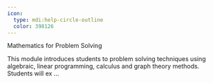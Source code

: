 ```yaml
---
icon:
  type: mdi:help-circle-outline
  color: 398126
---
```

Mathematics for Problem Solving

This module introduces students to problem solving techniques using algebraic, linear programming, calculus and graph theory methods. Students will ex ... 
